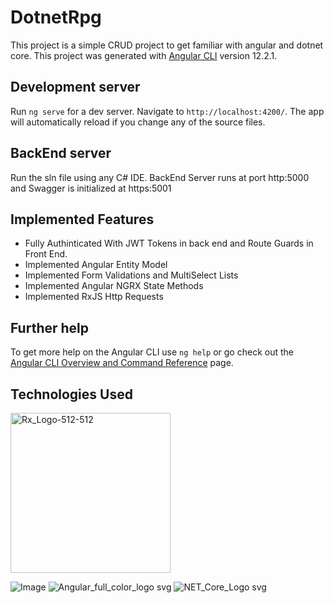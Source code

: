 # DotnetRpg
This project is a simple CRUD project to get familiar with angular and dotnet core.
This project was generated with [Angular CLI](https://github.com/angular/angular-cli) version 12.2.1.

## Development server

Run `ng serve` for a dev server. Navigate to `http://localhost:4200/`. The app will automatically reload if you change any of the source files.

## BackEnd server

Run the sln file using any C# IDE. BackEnd Server runs at port http:5000 and Swagger is initialized at https:5001

## Implemented Features

* Fully Authinticated With JWT Tokens in back end and Route Guards in Front End.
* Implemented Angular Entity Model 
* Implemented Form Validations and MultiSelect Lists
* Implemented Angular NGRX State Methods
* Implemented RxJS Http Requests

## Further help

To get more help on the Angular CLI use `ng help` or go check out the [Angular CLI Overview and Command Reference](https://angular.io/cli) page.

## Technologies Used

<img width="256" alt="Rx_Logo-512-512" src="https://user-images.githubusercontent.com/75543501/132356934-8796b1bb-def5-496a-b5b4-8a5ec23602a2.png">

![Image](https://user-images.githubusercontent.com/75543501/132356934-8796b1bb-def5-496a-b5b4-8a5ec23602a2.png)
![Angular_full_color_logo svg](https://user-images.githubusercontent.com/75543501/132356943-f449805b-1762-4aa6-bf17-44bbcb5a993a.png)
![NET_Core_Logo svg](https://user-images.githubusercontent.com/75543501/132356948-76465e4a-35d3-4838-adb0-f5f8bbeee181.png)

